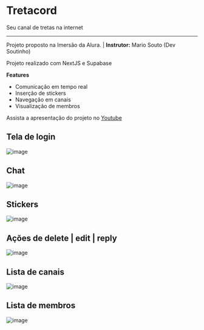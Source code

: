 # Tretacord

Seu canal de tretas na internet

---

Projeto proposto na Imersão da Alura. | **Instrutor:** Mario Souto (Dev Soutinho)

Projeto realizado com NextJS e Supabase

**Features**

- Comunicação em tempo real
- Inserção de stickers
- Navegação em canais
- Visualização de membros

Assista a apresentação do projeto no [Youtube](https://www.youtube.com/watch?v=7LHihEE65_A)

## Tela de login

![image](https://user-images.githubusercontent.com/4163340/151731062-2fa4c9f6-1186-4463-844b-4a19dd93a39a.png)

## Chat

![image](https://user-images.githubusercontent.com/4163340/151731102-9e249337-b0b6-446f-9cb0-1d5d5de975b8.png)

## Stickers

![image](https://user-images.githubusercontent.com/4163340/151731135-92666cfd-1bbd-456c-ac27-411aab1c0c8a.png)

## Ações de delete | edit | reply

![image](https://user-images.githubusercontent.com/4163340/151731167-f2c72d26-2921-4a35-9df5-6a5ed782edf5.png)

## Lista de canais

![image](https://user-images.githubusercontent.com/4163340/151731196-43671dfc-973b-4ef7-977e-d0edf8553ba8.png)

## Lista de membros

![image](https://user-images.githubusercontent.com/4163340/151731332-00720fe3-96b6-41f9-a4de-efda4ef79a81.png)
